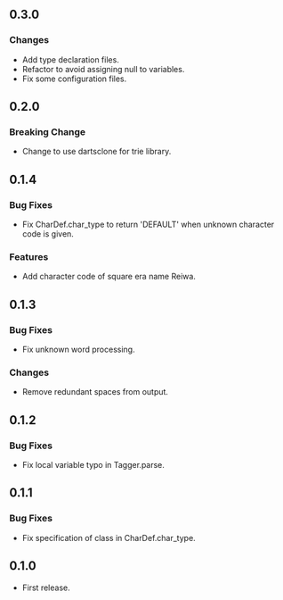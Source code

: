 ## 0.3.0

### Changes
- Add type declaration files.
- Refactor to avoid assigning null to variables.
- Fix some configuration files.


## 0.2.0

### Breaking Change
- Change to use dartsclone for trie library.


## 0.1.4

### Bug Fixes
- Fix CharDef.char_type to return 'DEFAULT' when unknown character code is given.

### Features
- Add character code of square era name Reiwa.

## 0.1.3

### Bug Fixes
- Fix unknown word processing.

### Changes
- Remove redundant spaces from output.


## 0.1.2

### Bug Fixes
- Fix local variable typo in Tagger.parse.


## 0.1.1

### Bug Fixes
- Fix specification of class in CharDef.char_type.


## 0.1.0
- First release.
